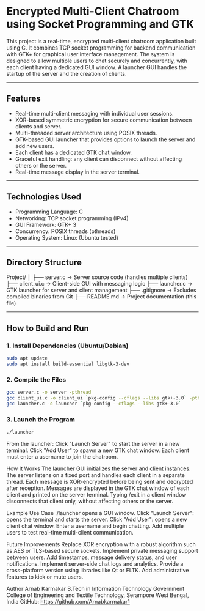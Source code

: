 # Encrypted Multi-Client Chatroom using Socket Programming and GTK

This project is a real-time, encrypted multi-client chatroom application built using C. It combines TCP socket programming for backend communication with GTK+ for graphical user interface management. The system is designed to allow multiple users to chat securely and concurrently, with each client having a dedicated GUI window. A launcher GUI handles the startup of the server and the creation of clients.

---

## Features

- Real-time multi-client messaging with individual user sessions.
- XOR-based symmetric encryption for secure communication between clients and server.
- Multi-threaded server architecture using POSIX threads.
- GTK-based GUI launcher that provides options to launch the server and add new users.
- Each client has a dedicated GTK chat window.
- Graceful exit handling: any client can disconnect without affecting others or the server.
- Real-time message display in the server terminal.

---

## Technologies Used

- Programming Language: C
- Networking: TCP socket programming (IPv4)
- GUI Framework: GTK+ 3
- Concurrency: POSIX threads (pthreads)
- Operating System: Linux (Ubuntu tested)

---

## Directory Structure

Project/
│
├── server.c -> Server source code (handles multiple clients)
├── client_ui.c -> Client-side GUI with messaging logic
├── launcher.c -> GTK launcher for server and client management
├── .gitignore -> Excludes compiled binaries from Git
├── README.md -> Project documentation (this file)


---

## How to Build and Run

### 1. Install Dependencies (Ubuntu/Debian)

```bash
sudo apt update
sudo apt install build-essential libgtk-3-dev
```
### 2. Compile the Files

```bash
gcc server.c -o server -pthread
gcc client_ui.c -o client_ui `pkg-config --cflags --libs gtk+-3.0` -pthread
gcc launcher.c -o launcher `pkg-config --cflags --libs gtk+-3.0`
```
### 3. Launch the Program

```bash
./launcher
```

From the launcher:
  Click "Launch Server" to start the server in a new terminal.
  Click "Add User" to spawn a new GTK chat window.
  Each client must enter a username to join the chatroom.

How It Works
  The launcher GUI initializes the server and client instances.
  The server listens on a fixed port and handles each client in a separate thread.
  Each message is XOR-encrypted before being sent and decrypted after reception.
  Messages are displayed in the GTK chat window of each client and printed on the server terminal.
  Typing /exit in a client window disconnects that client only, without affecting others or the server.

Example Use Case
  ./launcher opens a GUI window.
  Click "Launch Server": opens the terminal and starts the server.
  Click "Add User": opens a new client chat window.
  Enter a username and begin chatting.
  Add multiple users to test real-time multi-client communication.

Future Improvements
  Replace XOR encryption with a robust algorithm such as AES or TLS-based secure sockets.
  Implement private messaging support between users.
  Add timestamps, message delivery status, and user notifications.
  Implement server-side chat logs and analytics.
  Provide a cross-platform version using libraries like Qt or FLTK.
  Add administrative features to kick or mute users.

Author
Arnab Karmakar
B.Tech in Information Technology
Government College of Engineering and Textile Technology, Serampore
West Bengal, India
GitHub: https://github.com/Arnabkarmakar1










